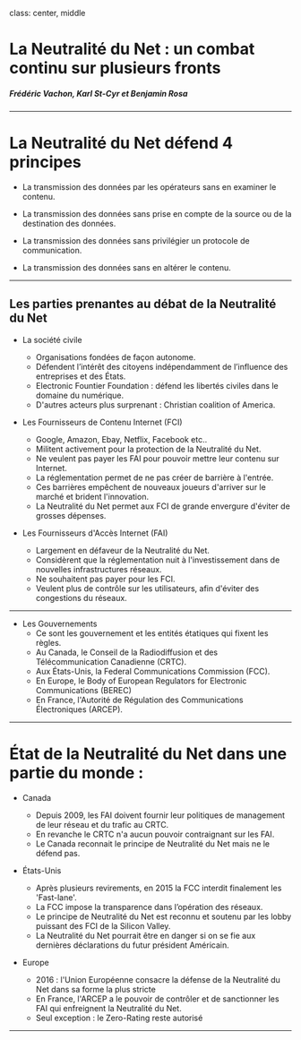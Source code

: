 class: center, middle

# La Neutralité du Net : un combat continu sur plusieurs fronts

##### Frédéric Vachon, Karl St-Cyr et Benjamin Rosa

---

# La Neutralité du Net défend 4 principes

* La transmission des données par les opérateurs sans en examiner le contenu.

* La transmission des données sans prise en compte de la source ou de la destination des données.

* La transmission des données sans privilégier un protocole de communication.

* La transmission des données sans en altérer le contenu.


---

## Les parties prenantes au débat de la Neutralité du Net


* La société civile
	* Organisations fondées de façon autonome.
	* Défendent l’intérêt des citoyens indépendamment de l’influence des entreprises et des États.
	* Electronic Fountier Foundation : défend les libertés civiles dans le domaine du numérique.
	* D'autres acteurs plus surprenant : Christian coalition of America.

* Les Fournisseurs de Contenu Internet (FCI)
	* Google, Amazon, Ebay, Netflix, Facebook etc..
	* Militent activement pour la protection de la Neutralité du Net.
	* Ne veulent pas payer les FAI pour pouvoir mettre leur contenu sur Internet.
	* La réglementation permet de ne pas créer de barrière à l'entrée.
	* Ces barrières empêchent de nouveaux joueurs d'arriver sur le marché et brident l'innovation.
	* La Neutralité du Net permet aux FCI de grande envergure d'éviter de grosses dépenses.

* Les Fournisseurs d'Accès Internet (FAI)
	* Largement en défaveur de la Neutralité du Net.
	* Considèrent que la réglementation nuit à l'investissement dans de nouvelles infrastructures réseaux.
	* Ne souhaitent pas payer pour les FCI.
	* Veulent plus de contrôle sur les utilisateurs, afin d'éviter des congestions du réseaux.

---
* Les Gouvernements
	* Ce sont les gouvernement et les entités étatiques qui fixent les règles.
	* Au Canada, le Conseil de la Radiodiffusion et des Télécommunication Canadienne (CRTC).
	* Aux États-Unis, la Federal Communications Commission (FCC).
	* En Europe, le Body of European Regulators for Electronic Communications (BEREC)
	* En France, l'Autorité de Régulation des Communications Électroniques (ARCEP).


---

# État de la Neutralité du Net dans une partie du monde :

* Canada
	* Depuis 2009, les FAI doivent fournir leur politiques de management de leur réseau et du trafic au CRTC.
	* En revanche le CRTC n'a aucun pouvoir contraignant sur les FAI.
	* Le Canada reconnait le principe de Neutralité du Net mais ne le défend pas.

* États-Unis
	* Après plusieurs revirements, en 2015 la FCC interdit finalement les 'Fast-lane'.
	* La FCC impose la transparence dans l’opération des réseaux.
	* Le principe de Neutralité du Net est reconnu et soutenu par les lobby puissant des FCI de la Silicon Valley.
	* La Neutralité du Net pourrait être en danger si on se fie aux dernières déclarations du futur président Américain.

* Europe
	* 2016 : l'Union Européenne consacre la défense de la Neutralité du Net dans sa forme la plus stricte
	* En France, l'ARCEP a le pouvoir de contrôler et de sanctionner les FAI qui enfreignent la Neutralité du Net.
	* Seul exception : le Zero-Rating reste autorisé


---
